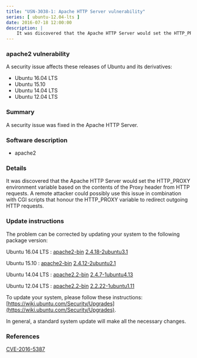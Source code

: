 ```yaml
---
title: "USN-3038-1: Apache HTTP Server vulnerability"
series: [ ubuntu-12.04-lts ]
date: 2016-07-18 12:00:00
description: |
    It was discovered that the Apache HTTP Server would set the HTTP_PROXY environment variable based on the contents of the Proxy header from HTTP requests. A remote attacker could possibly use this issue in combination with CGI scripts that honour the HTTP_PROXY variable to redirect outgoing HTTP requests. 
--- 
```

 
### apache2 vulnerability

A security issue affects these releases of Ubuntu and its derivatives:

* Ubuntu 16.04 LTS
* Ubuntu 15.10
* Ubuntu 14.04 LTS
* Ubuntu 12.04 LTS

### Summary

A security issue was fixed in the Apache HTTP Server. 

### Software description

* apache2 

### Details

It was discovered that the Apache HTTP Server would set the HTTP_PROXY environment variable based on the contents of the Proxy header from HTTP requests. A remote attacker could possibly use this issue in combination with CGI scripts that honour the HTTP_PROXY variable to redirect outgoing HTTP requests. 

### Update instructions

The problem can be corrected by updating your system to the following package version:

Ubuntu 16.04 LTS
 : [apache2-bin](https://launchpad.net/ubuntu/+source/apache2) <span> [2.4.18-2ubuntu3.1](https://launchpad.net/ubuntu/+source/apache2/2.4.18-2ubuntu3.1) </span> 

Ubuntu 15.10
 : [apache2-bin](https://launchpad.net/ubuntu/+source/apache2) <span> [2.4.12-2ubuntu2.1](https://launchpad.net/ubuntu/+source/apache2/2.4.12-2ubuntu2.1) </span> 

Ubuntu 14.04 LTS
 : [apache2.2-bin](https://launchpad.net/ubuntu/+source/apache2) <span> [2.4.7-1ubuntu4.13](https://launchpad.net/ubuntu/+source/apache2/2.4.7-1ubuntu4.13) </span> 

Ubuntu 12.04 LTS
 : [apache2.2-bin](https://launchpad.net/ubuntu/+source/apache2) <span> [2.2.22-1ubuntu1.11](https://launchpad.net/ubuntu/+source/apache2/2.2.22-1ubuntu1.11) </span> 

To update your system, please follow these instructions: [https://wiki.ubuntu.com/Security/Upgrades](https://wiki.ubuntu.com/Security/Upgrades).

In general, a standard system update will make all the necessary changes. 

### References

 [CVE-2016-5387](http://people.ubuntu.com/~ubuntu-security/cve/CVE-2016-5387)
 
